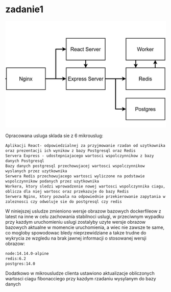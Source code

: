 # zadanie1

![alt text](./client/src/architectureImage.jpg)


Opracowana usluga sklada sie z 6 mikrouslug:

    Aplikacji React- odpowiedzialnej za przyjmowanie rzadan od uzytkownika oraz prezentacji ich wynikow z bazy Postgresql oraz Redis
    Servera Express - udostepniajacego wartosci wspolczynnikow z bazy danych Postgresql
    Bazy danych postgresql przechowujacej wartosci wspolczynnikow wyslanych przez uzytkownika
    Serwera Redis przechowujacego wartosci wyliczone na podstawie wspolczynnikow podanych przez uzytkownika
    Workera, ktory sledzi wprowadzenie nowej wartosci wspolczynnika ciagu, oblicza dla niej wartosc oraz przekazuje do bazy Redis
    Serwera Nginx, ktory pozwala na odpowiednie przekierowanie zapytania w zaleznosci czy odwoluje sie do postgresql czy redis


W niniejszej usludze zmieniono wersje obrazow bazowych dockerfileow z latest na inne w celu zachowania stabilnoci uslugi, w przeciwnym wypadku przy kazdym uruchomieniu uslugi zostalyby uzyte wersje obrazow bazowych aktualne w momencie uruchomienia, a wiec nie zawsze te same, co mogloby spowodowac bledy nieprzewidziane a takze trudne do wykrycia ze wzgledu na brak jawnej informacji o stosowanej wersji obrazow:

    node:14.14.0-alpine
    redis:6.2
    postgres:14.0


Dodatkowo w mikrousludze clienta ustawiono aktualizacje obliczonych wartosci ciagu fibonacciego przy kazdym rzadaniu wysylanym do bazy danych
